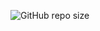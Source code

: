 ![GitHub repo size](https://img.shields.io/github/repo-size/CassioJhones/Learning_WPF?style=for-the-badge&logo=dotnet&label=Project%20Size&labelColor=%23512BD4)
